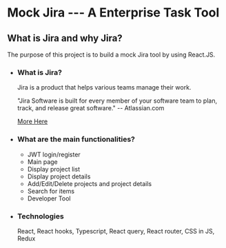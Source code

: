 # Mock Jira --- A Enterprise Task Tool

## What is Jira and why Jira?

The purpose of this project is to build a mock Jira tool by using React.JS.

- ### What is Jira?

  Jira is a product that helps various teams manage their work.

  "Jira Software is built for every member of your software team to plan, track, and release great software." -- Atlassian.com

  [More Here](https://www.atlassian.com/software/jira)

- ### What are the main functionalities?

  - JWT login/register
  - Main page
  - Display project list
  - Display project details
  - Add/Edit/Delete projects and project details
  - Search for items
  - Developer Tool

- ### Technologies
  React, React hooks, Typescript, React query, React router, CSS in JS, Redux
